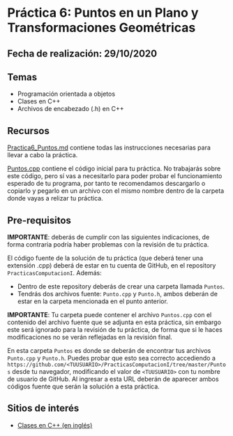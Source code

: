 # Práctica 6: Puntos en un Plano y Transformaciones Geométricas 

## Fecha de realización: 29/10/2020

## Temas
* Programación orientada a objetos
* Clases en C++
* Archivos de encabezado (.h) en C++

## Recursos

[Practica6_Puntos.md](Practica6_Puntos.md) contiene todas las instrucciones necesarias para llevar a cabo la práctica.

[Puntos.cpp](Puntos.cpp) contiene el código inicial para tu práctica. No trabajarás sobre este código, pero sí vas a necesitarlo para poder probar el funcionamiento esperado de tu programa, por tanto te recomendamos descargarlo o copiarlo y pegarlo en un archivo con el mismo nombre dentro de la carpeta donde vayas a relizar tu práctica.

## Pre-requisitos

**IMPORTANTE**: deberás de cumplir con las siguientes indicaciones, de forma contraria podría haber problemas con la revisión de tu práctica.

El código fuente de la solución de tu práctica (que deberá tener una extensión .cpp) deberá de estar en tu cuenta de GitHub, en el repository `PracticasComputacionI`. Además:
* Dentro de este repository deberás de crear una carpeta llamada `Puntos`.
* Tendrás dos archivos fuente: `Punto.cpp` y `Punto.h`, ambos deberán de estar en la carpeta mencionada en el punto anterior.

**IMPORTANTE**: Tu carpeta puede contener el archivo `Puntos.cpp` con el contenido del archivo fuente que se adjunta en esta práctica, sin embargo este será ignorado para la revisión de tu práctica, de forma que si le haces modificaciones no se verán reflejadas en la revisión final.

En esta carpeta `Puntos` es donde se deberán de encontrar tus archivos `Punto.cpp` y `Punto.h`. Puedes probar que esto sea correcto accediendo a `https://github.com/<TUUSUARIO>/PracticasComputacionI/tree/master/Puntos` desde tu navegador, modificando el valor de `<TUUSUARIO>` con tu nombre de usuario de GitHub. Al ingresar a esta URL deberán de aparecer ambos códigos fuente que serán la solución a esta práctica.

## Sitios de interés

* [Clases en C++ (en inglés)](http://www.cplusplus.com/doc/tutorial/classes/)
